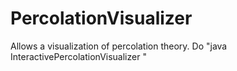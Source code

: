 # PercolationVisualizer
Allows a visualization of percolation theory. Do "java InteractivePercolationVisualizer <positive integer>"
